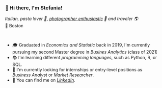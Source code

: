 ### 📌 Hi there, I'm Stefania!
*Italian, pasta lover 🍝, [photographer enthusiastic][2] 📸 and traveler 🌎* <br>
📍 Boston 

<br>

- 🎓 Graduated in *Economics and Statistic* back in 2019, I'm currently pursuing my second Master degree in *Busines Analytics* (class of 2021) 
- 📚 I'm learning different *programming languages*, such as Python, R, or SQL.
- 🔎 I'm currently looking for internships or entry-level positions as *Business Analyst* or *Market Researcher*.
- 💼 You can find me on *[LinkedIn][1]*.

<!-- Links to your social media accounts -->

[1]: https://www.linkedin.com/in/stefania-menini/
[2]: https://www.instagram.com/stefaniamenini/

